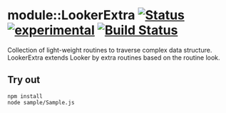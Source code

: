 
# module::LookerExtra [![Status](https://github.com/Wandalen/wLookerExtra/workflows/Test/badge.svg)](https://github.com/Wandalen/wLookerExtra/actions?query=workflow%3ATest) [![experimental](https://img.shields.io/badge/stability-experimental-orange.svg)](https://github.com/emersion/stability-badges#experimental) [![Build Status](https://ci.appveyor.com/api/projects/status/github/Wandalen/wlookerextra)](https://ci.appveyor.com/project/Wandalen/wlookerextra)

Collection of light-weight routines to traverse complex data structure. LookerExtra extends Looker by extra routines based on the routine look.

## Try out
```
npm install
node sample/Sample.js
```
























